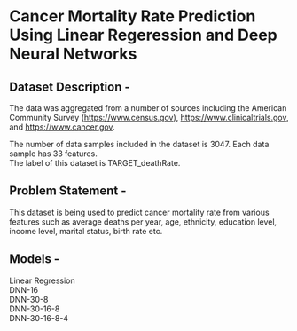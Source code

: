 # Cancer Mortality Rate Prediction Using Linear Regeression and Deep Neural Networks

## Dataset Description - 

The data was aggregated from a number of sources including the American Community
Survey (https://www.census.gov), https://www.clinicaltrials.gov, and https://www.cancer.gov.

The number of data samples included in the dataset is 3047. 
Each data sample has 33 features.  
The label of this dataset is TARGET_deathRate.  

## Problem Statement -

This dataset is being used to predict cancer mortality rate from various
features such as average deaths per year, age, ethnicity, education level, income level,
marital status, birth rate etc.

## Models -

Linear Regression  
DNN-16  
DNN-30-8  
DNN-30-16-8  
DNN-30-16-8-4  

